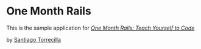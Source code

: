 # One Month Rails

This is the sample application for
[*One Month Rails: Teach Yourself to Code*](http://onemonthrails.com)

by [Santiago Torrecilla](http://vitalmanagement.com)